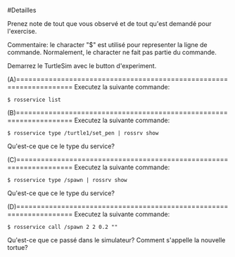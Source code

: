 #Detailles

Prenez note de tout que vous observé et de tout qu'est demandé pour l'exercise.

Commentaire: le character "$" est utilisé pour representer la ligne de commande. Normalement, le character ne fait pas partie du commande. 

Demarrez le TurtleSim avec le button d'experiment.

(A)====================================================================
Executez la suivante commande:
```
$ rosservice list
```

(B)====================================================================
Executez la suivante commande:
```
$ rosservice type /turtle1/set_pen | rossrv show
```

Qu'est-ce que ce le type du service? 

(C)====================================================================
Executez la suivante commande:
```
$ rosservice type /spawn | rossrv show
```
Qu'est-ce que ce le type du service? 

(D)====================================================================
Executez la suivante commande:
```
$ rosservice call /spawn 2 2 0.2 ""
```

Qu'est-ce que ce passé dans le simulateur?
Comment s'appelle la nouvelle tortue? 






